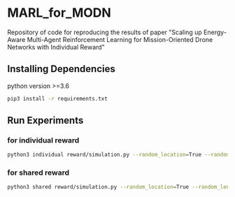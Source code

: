 # MARL_for_MODN
Repository of code for reproducing the results of paper "Scaling up Energy-Aware Multi-Agent Reinforcement Learning for Mission-Oriented Drone Networks with Individual Reward"

## Installing Dependencies
  python version >=3.6
   ```bash
   pip3 install -r requirements.txt
   ```

## Run Experiments
### for individual reward
   ```bash
   python3 individual reward/simulation.py --random_location=True --random_length=True
   ```
### for shared reward 
   ```bash
   python3 shared reward/simulation.py --random_location=True --random_length=True
   ```
